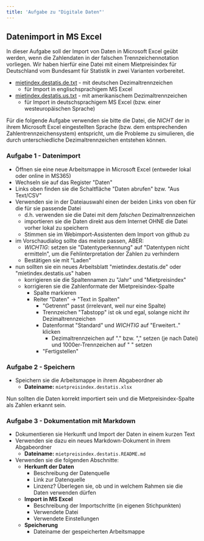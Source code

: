 ```yaml
---
title: 'Aufgabe zu "Digitale Daten"'
---
```



## Datenimport in MS Excel

In dieser Aufgabe soll der Import von Daten in Microsoft Excel geübt werden, wenn die Zahlendaten in der falschen Trennzeichennotation vorliegen.
Wir haben hierfür eine Datei mit einem Mietpreisindex für Deutschland vom Bundesamt für Statistik in zwei Varianten vorbereitet.

- [mietindex.destatis.de.txt](https://raw.githubusercontent.com/Dr-Eberle-Zentrum/FDM-basics/main/instructors/data/mietindex.destatis.de.txt) - mit deutschen Dezimaltrennzeichen 
  - für Import in englischsprachigem MS Excel
- [mietindex.destatis.us.txt](https://raw.githubusercontent.com/Dr-Eberle-Zentrum/FDM-basics/main/instructors/data/mietindex.destatis.us.txt) - mit amerikanischem Dezimaltrennzeichen
  - für Import in deutschsprachigem MS Excel (bzw. einer westeuropäischen Sprache)

Für die folgende Aufgabe verwenden sie bitte die Datei, die *NICHT* der in ihrem Microsoft Excel eingestellten Sprache (bzw. dem entsprechenden Zahlentrennzeichensystem) entspricht, um die Probleme zu simulieren, die durch unterschiedliche Dezimaltrennzeichen entstehen können.

### Aufgabe 1 - Datenimport

- Öffnen sie eine neue Arbeitsmappe in Microsoft Excel (entweder lokal oder online in MS365)
- Wechseln sie auf das Register "Daten"
- Links oben finden sie die Schaltfläche "Daten abrufen" bzw. "Aus Text/CSV"
- Verwenden sie in der Dateiauswahl einen der beiden Links von oben für die für sie passende Datei
  - d.h. verwenden sie die Datei mit dem *falschen* Dezimaltrennzeichen
  - importieren sie die Daten direkt aus dem Internet OHNE die Datei vorher lokal zu speichern
  - Stimmen sie im Webimport-Assistenten dem Import von github zu
- im Vorschaudialog sollte das meiste passen, ABER:
  - *WICHTIG*: setzen sie "Datentyperkennung" auf "Datentypen nicht ermitteln", um die Fehlinterpretation der Zahlen zu verhindern
  - Bestätigen sie mit "Laden"
- nun sollten sie ein neues Arbeitsblatt "mietindex.destatis.de" oder "mietindex.destatis.us" haben
  - korrigieren sie die Spaltennamen zu "Jahr" und "Mietpreisindex"
  - korrigieren sie die Zahlenformate der Mietpreisindex-Spalte
    - Spalte markieren
    - Reiter "Daten" -> "Text in Spalten"
      - "Getrennt" passt (irrelevant, weil nur eine Spalte)
      - Trennzeichen "Tabstopp" ist ok und egal, solange nicht ihr Dezimaltrennzeichen
      - Datenformat "Standard" und *WICHTIG* auf "Erweitert.." klicken
        - Dezimaltrennzeichen auf "." bzw. "," setzen (je nach Datei) und 1000er-Trennzeichen auf " " setzen
      - "Fertigstellen"

### Aufgabe 2 - Speichern

- Speichern sie die Arbeitsmappe in ihrem Abgabeordner ab
  - **Dateiname:** `mietpreisindex.destatis.xlsx`

Nun sollten die Daten korrekt importiert sein und die Mietpreisindex-Spalte als Zahlen erkannt sein.

### Aufgabe 3 - Dokumentation mit Markdown

- Dokumentieren sie Herkunft und Import der Daten in einem kurzen Text
- Verwenden sie dazu ein neues Markdown-Dokument in ihrem Abgabeordner
  - **Dateiname:** `mietpreisindex.destatis.README.md`
- Verwenden sie die folgenden Abschnitte:
  - **Herkunft der Daten**
    - Beschreibung der Datenquelle
    - Link zur Datenquelle
    - Linzenz? Überlegen sie, ob und in welchem Rahmen sie die Daten verwenden dürfen
  - **Import in MS Excel**
    - Beschreibung der Importschritte (in eigenen Stichpunkten)
    - Verwendete Datei
    - Verwendete Einstellungen
  - **Speicherung**
    - Dateiname der gespeicherten Arbeitsmappe


